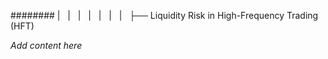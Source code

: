 ######## |   |   |   |   |   |   |   ├── Liquidity Risk in High-Frequency Trading (HFT)

*Add content here*